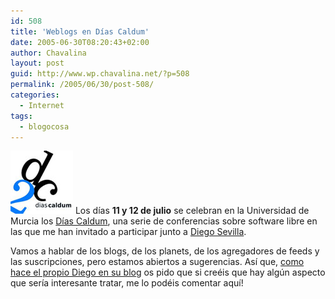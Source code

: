 ```yaml
---
id: 508
title: 'Weblogs en Días Caldum'
date: 2005-06-30T08:20:43+02:00
author: Chavalina
layout: post
guid: http://www.wp.chavalina.net/?p=508
permalink: /2005/06/30/post-508/
categories:
  - Internet
tags:
  - blogocosa
---
```

<img class="imgizqda" src="/imagenes/fotos/dias-caldum.jpg" alt="Días Caldum 2005" /> Los días **11 y 12 de julio** se celebran en la Universidad de Murcia los <a href="http://diascaldum.um.es/" target="_blank">Días Caldum</a>, una serie de conferencias sobre software libre en las que me han invitado a participar junto a <a href="http://neuromancer.dif.um.es/blog/" target="_blank">Diego Sevilla</a>.

Vamos a hablar de los blogs, de los planets, de los agregadores de feeds y las suscripciones, pero estamos abiertos a sugerencias. Así que, <a href="http://neuromancer.dif.um.es/blog/?p=220" target="_blank">como hace el propio Diego en su blog</a> os pido que si creéis que hay algún aspecto que sería interesante tratar, me lo podéis comentar aquí!